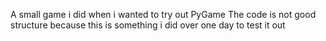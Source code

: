 A small game i did when i wanted to try out PyGame
The code is not good structure because this is something i did over one day to test it out
